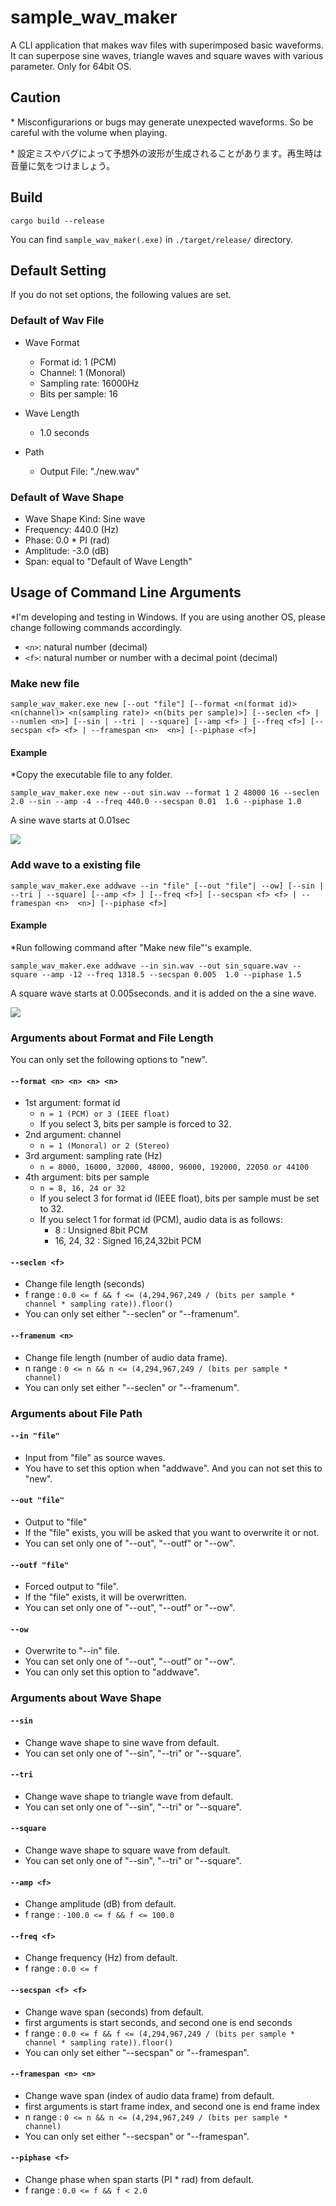 # sample_wav_maker
A CLI application that makes wav files with superimposed basic waveforms. It can superpose sine waves, triangle waves and square waves with various parameter.
Only for 64bit OS.

## Caution
\* Misconfigurarions or bugs may generate unexpected waveforms. So be careful with the volume when playing.

\* 設定ミスやバグによって予想外の波形が生成されることがあります。再生時は音量に気をつけましょう。

## Build
```
cargo build --release
```
You can find `sample_wav_maker(.exe)` in `./target/release/` directory.

## Default Setting
If you do not set options, the following values are set.

### Default of Wav File
* Wave Format
    * Format id: 1 (PCM)
    * Channel: 1 (Monoral)
    * Sampling rate: 16000Hz
    * Bits per sample: 16

* Wave Length
    * 1.0 seconds

* Path
    * Output File: "./new.wav"

### Default of Wave Shape
* Wave Shape Kind: Sine wave
* Frequency: 440.0 (Hz)
* Phase: 0.0 * PI (rad)
* Amplitude: -3.0 (dB)
* Span: equal to "Default of Wave Length"

## Usage of Command Line Arguments
*I'm developing and testing in Windows. If you are using another OS, please change following commands accordingly.
* `<n>`: natural number (decimal)
* `<f>`: natural number or number with a decimal point (decimal)
### Make new file
```
sample_wav_maker.exe new [--out "file"] [--format <n(format id)> <n(channel)> <n(sampling rate)> <n(bits per sample)>] [--seclen <f> | --numlen <n>] [--sin | --tri | --square] [--amp <f> ] [--freq <f>] [--secspan <f> <f> | --framespan <n>  <n>] [--piphase <f>]
```
#### Example
*Copy the executable file to any folder.
```
sample_wav_maker.exe new --out sin.wav --format 1 2 48000 16 --seclen 2.0 --sin --amp -4 --freq 440.0 --secspan 0.01  1.6 --piphase 1.0
```
A sine wave starts at 0.01sec


![](image/sin_wav.png)
### Add wave to a existing file
```
sample_wav_maker.exe addwave --in "file" [--out "file"| --ow] [--sin | --tri | --square] [--amp <f> ] [--freq <f>] [--secspan <f> <f> | --framespan <n>  <n>] [--piphase <f>]
```
#### Example
*Run following command after "Make new file"'s example. 
```
sample_wav_maker.exe addwave --in sin.wav --out sin_square.wav --square --amp -12 --freq 1318.5 --secspan 0.005  1.0 --piphase 1.5
```
A square wave starts at 0.005seconds. and it is added on the a sine wave.


![](image/sin_square_wav.png)

### Arguments about Format and File Length
You can only set the following options to "new".
#### `--format <n> <n> <n> <n>`
* 1st argument: format id
    * `n = 1 (PCM) or 3 (IEEE float)`
    * If you select 3, bits per sample is forced to 32.
* 2nd argument: channel
    * `n = 1 (Monoral) or 2 (Stereo)`
* 3rd argument: sampling rate (Hz)
    * `n = 8000, 16000, 32000, 48000, 96000, 192000, 22050 or 44100`
* 4th argument: bits per sample
    * `n = 8, 16, 24 or 32`
    * If you select 3 for format id (IEEE float), bits per sample must be set to 32.
    * If you select 1 for format id (PCM), audio data is as follows:
        * 8 : Unsigned 8bit PCM
        * 16, 24, 32 : Signed 16,24,32bit PCM

#### `--seclen <f>`
* Change file length (seconds)
* f range : `0.0 <= f && f <= (4,294,967,249 / (bits per sample * channel * sampling rate)).floor()`
* You can only set either "--seclen" or "--framenum".

#### `--framenum <n>`
* Change file length (number of audio data frame).
* n range : `0 <= n && n <= (4,294,967,249 / (bits per sample * channel)`
* You can only set either "--seclen" or "--framenum".

### Arguments about File Path
#### `--in "file"`
* Input from "file" as source waves.
* You have to set this option when "addwave". And you can not set this to "new".

#### `--out "file"`
* Output to "file"
* If the "file" exists, you will be asked that you want to overwrite it or not.
* You can set only one of "--out", "--outf" or "--ow".

#### `--outf "file"`
* Forced output to "file".
* If the "file" exists, it will be overwritten.
* You can set only one of "--out", "--outf" or "--ow".

#### `--ow`
* Overwrite to "--in" file.
* You can set only one of "--out", "--outf" or "--ow".
* You can only set this option to "addwave".


### Arguments about Wave Shape
#### `--sin`
* Change wave shape to sine wave from default.
* You can set only one of "--sin", "--tri" or "--square".

#### `--tri`
* Change wave shape to triangle wave from default.
* You can set only one of "--sin", "--tri" or "--square".

#### `--square`
* Change wave shape to square wave from default.
* You can set only one of "--sin", "--tri" or "--square".

#### `--amp <f>`
* Change amplitude (dB) from default.
* f range : `-100.0 <= f && f <= 100.0`

#### `--freq <f>`
* Change frequency (Hz) from default.
* f range : `0.0 <= f`

#### `--secspan <f> <f>`
* Change wave span (seconds) from default.
* first arguments is start seconds, and second one is end seconds
* f range : `0.0 <= f && f <= (4,294,967,249 / (bits per sample * channel * sampling rate)).floor()`
* You can only set either "--secspan" or "--framespan".

#### `--framespan <n> <n>`
* Change wave span (index of audio data frame) from default.
* first arguments is start frame index, and second one is end frame index
* n range : `0 <= n && n <= (4,294,967,249 / (bits per sample * channel)`
* You can only set either "--secspan" or "--framespan".

#### `--piphase <f>`
* Change phase when span starts (PI * rad) from default.
* f range : `0.0 <= f && f < 2.0`





